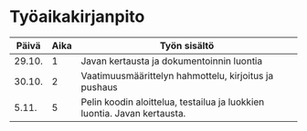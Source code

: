 # Työaikakirjanpito

Päivä | Aika | Työn sisältö
----- | ---- | ------------
29.10. | 1 | Javan kertausta ja dokumentoinnin luontia
30.10. | 2 | Vaatimuusmäärittelyn hahmottelu, kirjoitus ja pushaus
5.11. | 5 | Pelin koodin aloittelua, testailua ja luokkien luontia. Javan kertausta.
